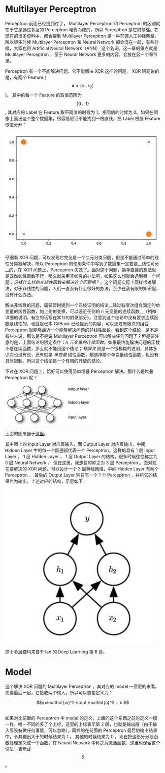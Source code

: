 # Multilayer Perceptron

Perceptron 前面已经提到过了， Multilayer Perceptron 和 Perceptron 的区别就在于它是通过多层的 Perceptron 堆叠而成的，所以 Perceptron 是它的基础。在现在的很多资料中，都会提到 Multilayer Perceptron 是一种前馈人工神经网络，所以很多时候 Multilayer Perceptron 和 Neural Network 都会混在一起，有些时候，大家也用 Artificial Neural Network（ANN） 这个名词。这一章的重点就是 Multilayer Perceptron ，至于 Neural Network 更多的内容，会放在另一个章节里。

Perceptron 有一个不能解决问题，它不能解决 XOR 这样的问题。 XOR 问题说的是，有两个 Feature ($$\mathbf{x} =(x_1,x_2)$$)， 其中的每一个 Feature 的取值范围为 $$\{0，1\}$$ , 其对应的 Label 在 Feature 取不同值的时候为 1，相同值的时候为 0。如果在图像上画出这个整个数据集，很容易验证不能找到一根直线，把 Label 根据 Feature 取值分开：

![f7.0.png](assets/f7.0.png)

仔细看 XOR 问题，可以发现它完全是一个二元分类问题，但是不能通过简单的线性分类器解决，所以 Perceptron 的使用条件中写到了数据集一定要是__线性可分__的，在 XOR 问题上，Perceptron 失效了。面对这个问题，简单直接的想法就是既然线性函数不行，那么就采用非线性的办法吧，如果这么想就会遇到另一个问题：_选择什么样的非线性函数来解决这个问题呢_？。这个问题实际上同样很难解决，对于非线性的问题，人们一直没有什么很好的办法，至少在我有限的知识里，没有什么办法。

解决非线性的问题，需要暂时提到一个已经证明的结论__经过有限次组合固定的单变量的线性函数，加上仿射变换，可以逼近任何的 n 元变量的连续函数__（稍微详细的说明，有空的话写在本节的附录部分）。注意到这个结论中没有要求连续函数是线性的，也就是已本 GitBook 已经提到的内容，可以通过有限次的组合 Perceptron 就能够逼近一个能够解决问题的非线性函数。看到这个结论，是不是有些人说，那么是不是说 Multilayer Perceptron 可以解决任何问题了？但是要注意的是，上面结论的限定条件：_n 元变量的连续函数_，如果最终能解决问题的函数不是连续函数，那么就不能用这个结论；_有限次_ 则是一个很模糊的说明，具体多少次也没有说，还有就是 _单变量_
线性函数，那选择哪个单变量线性函数，也没有具体限制。所以这个结论是一个有用的开放的结论。

不过在 XOR 问题上，恰好可以使用简单堆叠 Perceptron 解决。那什么是堆叠 Perceptron 呢？

![f7.1.png](assets/f7.1.png)

上面的图来自于[这里](http://deeplearning.net/tutorial/mlp.html)。

其中图上的 Input Layer 对应着输入，而 Output Layer 对应着输出，中间 Hidden Layer 中的每一个圆圈都代表一个 Perceptron。这样的具有 1 层 Input Layer ， 1 层 Hidden Layer ， 1 层 Output Layer 的结构，很多时候往往称之为 3 层 Neural Network ， 但在这里，我想暂时称之为 3 层 Perceptron 。面对现在要解决的 XOR 问题，可以设计一个 3 层神经网络，中间 Hidden Layer 有两个 Perceptron ， 最后的 Output Layer 则只有一个 1 个 Perceptron ，并将它的结果作为输出。上述对应的结构，示意如下：

![f7.2.png](assets/f7.2.png)

这个多层结构来自于 Ian 的 Deep Learning 第 6 章。

# Model

这个解决 XOR 问题的 Multilayer Perceptron ，其对应的 model 一层层的来看。先看最后一层，它接收两个输入，所以可以直接定义为：

<center> $$y=\mathbf{w}^2 \cdot \mathbf{a}^2 + b $$ </center><br>

如果对比前面的 Perceptron 中 model 的定义，上面的这个东西之前的定义一模一样，唯一不同的多了个上标，这里的上标表示第 2 层，也就是输出层（由于输入层没有做任何事情，可以忽略）。同样的在前面的 Perceptron 最后的输出结果中，令其输出大于的时候结果为 1 ， 其他的时候结果为 0 。现在把这部分分段函数处理定义成一个函数，在 Neural Network 中称之为激活函数，这里也保留这个说法，表示成 $$\delta$$ 。
